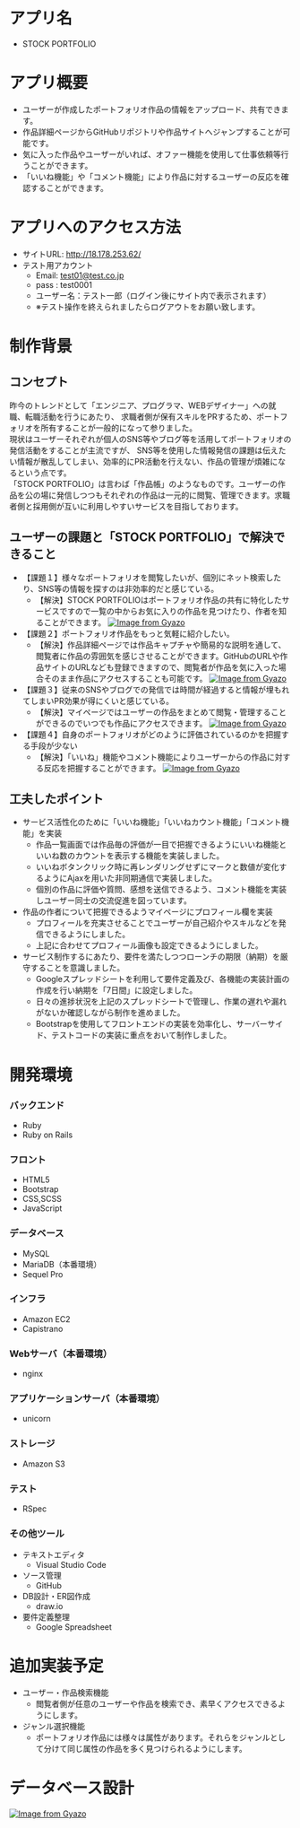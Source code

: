 # アプリ名
- STOCK PORTFOLIO
# アプリ概要
- ユーザーが作成したポートフォリオ作品の情報をアップロード、共有できます。
- 作品詳細ページからGitHubリポジトリや作品サイトへジャンプすることが可能です。
- 気に入った作品やユーザーがいれば、オファー機能を使用して仕事依頼等行うことができます。
- 「いいね機能」や「コメント機能」により作品に対するユーザーの反応を確認することができます。
# アプリへのアクセス方法
- サイトURL: http://18.178.253.62/
- テスト用アカウント
  - Email: test01@test.co.jp
  - pass : test0001
  - ユーザー名：テスト一郎（ログイン後にサイト内で表示されます）
  - ※テスト操作を終えられましたらログアウトをお願い致します。
# 制作背景
## コンセプト
昨今のトレンドとして「エンジニア、プログラマ、WEBデザイナー」への就職、転職活動を行うにあたり、
求職者側が保有スキルをPRするため、ポートフォリオを所有することが一般的になって参りました。  
現状はユーザーそれぞれが個人のSNS等やブログ等を活用してポートフォリオの発信活動をすることが主流ですが、  SNS等を使用した情報発信の課題は伝えたい情報が散乱してしまい、効率的にPR活動を行えない、作品の管理が煩雑になるという点です。  
「STOCK PORTFOLIO」は言わば「作品帳」のようなものです。ユーザーの作品を公の場に発信しつつもそれぞれの作品は一元的に閲覧、管理できます。求職者側と採用側が互いに利用しやすいサービスを目指しております。  
## ユーザーの課題と「STOCK PORTFOLIO」で解決できること
- 【課題１】様々なポートフォリオを閲覧したいが、個別にネット検索したり、SNS等の情報を探すのは非効率的だと感じている。
  - 【解決】STOCK PORTFOLIOはポートフォリオ作品の共有に特化したサービスですので一覧の中からお気に入りの作品を見つけたり、作者を知ることができます。
  [![Image from Gyazo](https://i.gyazo.com/b49a6b4104875a84a4ab460d0c90a8d8.jpg)](https://gyazo.com/b49a6b4104875a84a4ab460d0c90a8d8)
- 【課題２】ポートフォリオ作品をもっと気軽に紹介したい。
  - 【解決】作品詳細ページでは作品キャプチャや簡易的な説明を通して、閲覧者に作品の雰囲気を感じさせることができます。GitHubのURLや作品サイトのURLなども登録できますので、閲覧者が作品を気に入った場合そのまま作品にアクセスすることも可能です。
  [![Image from Gyazo](https://i.gyazo.com/f4e4d18a013793cfd33ccfdbbfd8b507.gif)](https://gyazo.com/f4e4d18a013793cfd33ccfdbbfd8b507)
- 【課題３】従来のSNSやブログでの発信では時間が経過すると情報が埋もれてしまいPR効果が得にくいと感じている。
  - 【解決】マイページではユーザーの作品をまとめて閲覧・管理することができるのでいつでも作品にアクセスできます。
  [![Image from Gyazo](https://i.gyazo.com/70fc8f7827867e0dac9f83e1d023c10d.jpg)](https://gyazo.com/70fc8f7827867e0dac9f83e1d023c10d)
- 【課題４】自身のポートフォリオがどのように評価されているのかを把握する手段が少ない
  - 【解決】「いいね」機能やコメント機能によりユーザーからの作品に対する反応を把握することができます。
  [![Image from Gyazo](https://i.gyazo.com/6c148c7f49a035234dccfd42956af96b.gif)](https://gyazo.com/6c148c7f49a035234dccfd42956af96b)
## 工夫したポイント
- サービス活性化のために「いいね機能」「いいねカウント機能」「コメント機能」を実装
  - 作品一覧画面では作品毎の評価が一目で把握できるようにいいね機能といいね数のカウントを表示する機能を実装しました。
  - いいねボタンクリック時に再レンダリングせずにマークと数値が変化するようにAjaxを用いた非同期通信で実装しました。
  - 個別の作品に評価や質問、感想を送信できるよう、コメント機能を実装しユーザー同士の交流促進を図っています。
- 作品の作者について把握できるようマイページにプロフィール欄を実装
  - プロフィールを充実させることでユーザーが自己紹介やスキルなどを発信できるようにしました。
  - 上記に合わせてプロフィール画像も設定できるようにしました。
- サービス制作するにあたり、要件を満たしつつローンチの期限（納期）を厳守することを意識しました。
  - Googleスプレッドシートを利用して要件定義及び、各機能の実装計画の作成を行い納期を「7日間」に設定しました。
  - 日々の進捗状況を上記のスプレッドシートで管理し、作業の遅れや漏れがないか確認しながら制作を進めました。
  - Bootstrapを使用してフロントエンドの実装を効率化し、サーバーサイド、テストコードの実装に重点をおいて制作しました。
# 開発環境
### バックエンド
- Ruby
- Ruby on Rails
### フロント
- HTML5
- Bootstrap
- CSS,SCSS
- JavaScript
### データベース
- MySQL
- MariaDB（本番環境）
- Sequel Pro
### インフラ
- Amazon EC2
- Capistrano
### Webサーバ（本番環境）
- nginx
### アプリケーションサーバ（本番環境）
- unicorn
### ストレージ
- Amazon S3
### テスト
- RSpec
### その他ツール
- テキストエディタ
  - Visual Studio Code
- ソース管理
  - GitHub
- DB設計・ER図作成
  - draw.io
- 要件定義整理
  - Google Spreadsheet
# 追加実装予定
- ユーザー・作品検索機能
  - 閲覧者側が任意のユーザーや作品を検索でき、素早くアクセスできるようにします。
- ジャンル選択機能
  - ポートフォリオ作品には様々は属性があります。それらをジャンルとして分けて同じ属性の作品を多く見つけられるようにします。
# データベース設計
[![Image from Gyazo](https://i.gyazo.com/abc8309c28084976f77a0b00dede56d1.png)](https://gyazo.com/abc8309c28084976f77a0b00dede56d1)
